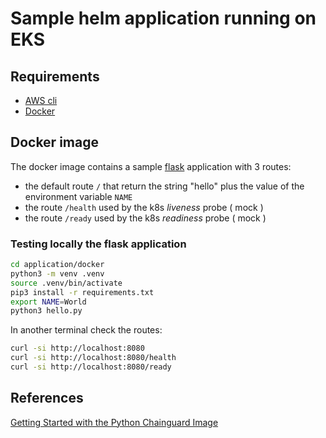 # Sample helm application running on EKS

## Requirements

* [AWS cli](https://docs.aws.amazon.com/cli/latest/userguide/cli-chap-getting-started.html)
* [Docker](https://www.docker.com/)

## Docker image

The docker image contains a sample [flask](https://flask.palletsprojects.com) application with 3 routes:
* the default route `/` that return the string "hello" plus the value of the environment variable `NAME`
* the route `/health` used by the k8s _liveness_ probe ( mock )
* the route `/ready` used by the k8s _readiness_ probe ( mock )

### Testing locally the flask application

```bash
cd application/docker
python3 -m venv .venv
source .venv/bin/activate 
pip3 install -r requirements.txt
export NAME=World
python3 hello.py
```

In another terminal check the routes:

```bash
curl -si http://localhost:8080
curl -si http://localhost:8080/health
curl -si http://localhost:8080/ready
```

## References

[Getting Started with the Python Chainguard Image](https://edu.chainguard.dev/chainguard/chainguard-images/getting-started/python/)
